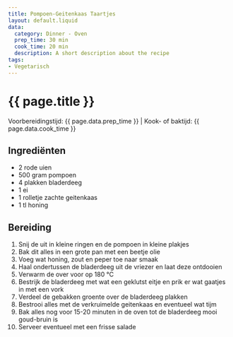 ```yaml
---
title: Pompoen-Geitenkaas Taartjes
layout: default.liquid
data:
  category: Dinner - Oven
  prep_time: 30 min
  cook_time: 20 min
  description: A short description about the recipe
tags:
- Vegetarisch
---
```

# {{ page.title }}

Voorbereidingstijd: {{ page.data.prep_time }} | Kook- of baktijd: {{ page.data.cook_time }}

## Ingrediënten
- 2 rode uien
- 500 gram pompoen
- 4 plakken bladerdeeg
- 1 ei
- 1 rolletje zachte geitenkaas
- 1 tl honing

## Bereiding
1. Snij de uit in kleine ringen en de pompoen in kleine plakjes
2. Bak dit alles in een grote pan met een beetje olie
3. Voeg wat honing, zout en peper toe naar smaak
4. Haal ondertussen de bladerdeeg uit de vriezer en laat deze ontdooien
5. Verwarm de over voor op 180 °C
6. Bestrijk de bladerdeeg met wat een geklutst eitje en prik er wat gaatjes in met een vork
7. Verdeel de gebakken groente over de bladerdeeg plakken
8. Bestrooi alles met de verkruimelde geitenkaas en eventueel wat tijm
9. Bak alles nog voor 15-20 minuten in de oven tot de bladerdeeg mooi goud-bruin is
10. Serveer eventueel met een frisse salade

